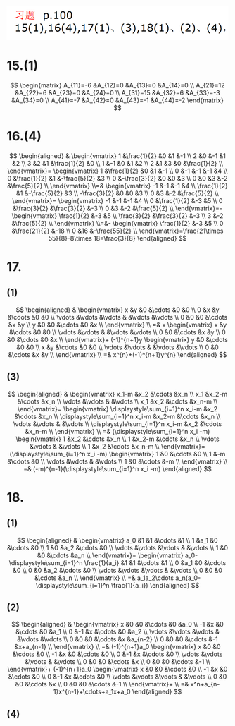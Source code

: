 ![](2020-11-11-09-44-33.png)

# 15.(1)

$$
\begin{matrix}
A_{11}=-6
&A_{12}=0
&A_{13}=0
&A_{14}=0
\\
A_{21}=12
&A_{22}=6
&A_{23}=0
&A_{24}=0
\\
A_{31}=15
&A_{32}=6
&A_{33}=-3
&A_{34}=0
\\
A_{41}=-7
&A_{42}=0
&A_{43}=-1
&A_{44}=-2
\end{matrix}
$$


# 16.(4)

$$
\begin{aligned}
&
\begin{vmatrix}
1 &\frac{1}{2} &0 &1 &-1 \\
2 &0 &-1 &1 &2 \\
3 &2 &1 &\frac{1}{2} &0 \\
1 &-1 &0 &1 &2 \\
2 &1 &3 &0 &\frac{1}{2} \\
\end{vmatrix}=
\begin{vmatrix}
1 &\frac{1}{2} &0 &1 &-1 \\
0 &-1 &-1 &-1 &4 \\
0 &\frac{1}{2} &1 &-\frac{5}{2} &3 \\
0 &-\frac{3}{2} &0 &0 &3 \\
0 &0 &3 &-2 &\frac{5}{2} \\
\end{vmatrix}
\\=&
\begin{vmatrix}
-1 &-1 &-1 &4 \\
\frac{1}{2} &1 &-\frac{5}{2} &3 \\
-\frac{3}{2} &0 &0 &3 \\
0 &3 &-2 &\frac{5}{2} \\
\end{vmatrix}=
\begin{vmatrix}
-1 &-1 &-1 &4 \\
0 &\frac{1}{2} &-3 &5 \\
0 &\frac{3}{2} &\frac{3}{2} &-3 \\
0 &3 &-2 &\frac{5}{2} \\
\end{vmatrix}=-
\begin{vmatrix}
\frac{1}{2} &-3 &5 \\
\frac{3}{2} &\frac{3}{2} &-3 \\
3 &-2 &\frac{5}{2} \\
\end{vmatrix}
\\=&-
\begin{vmatrix}
\frac{1}{2} &-3 &5 \\
0 &\frac{21}{2} &-18 \\
0 &16 &-\frac{55}{2} \\
\end{vmatrix}=\frac{21\times 55}{8}-8\times 18=\frac{3}{8}
\end{aligned}
$$

# 17.

## (1)

$$
\begin{aligned}
&
\begin{vmatrix}
x &y &0 &\cdots &0 &0 \\
0 &x &y &\cdots &0 &0 \\
\vdots &\vdots &\vdots & &\vdots &\vdots \\
0 &0 &0 &\cdots &x &y \\
y &0 &0 &\cdots &0 &x \\
\end{vmatrix}
\\ =&
x
\begin{vmatrix}
x &y &\cdots &0 &0 \\
\vdots &\vdots & &\vdots &\vdots \\
0 &0 &\cdots &x &y \\
0 &0 &\cdots &0 &x \\
\end{vmatrix}+
(-1)^{n+1}y
\begin{vmatrix}
y &0 &\cdots &0 &0 \\
x &y &\cdots &0 &0 \\
\vdots &\vdots & &\vdots &\vdots \\
0 &0 &\cdots &x &y \\
\end{vmatrix}
\\ =&
x^{n}+(-1)^{n+1}y^{n}
\end{aligned}
$$

## (3)

$$
\begin{aligned}
&
\begin{vmatrix}
x_1-m &x_2 &\cdots &x_n \\
x_1 &x_2-m &\cdots &x_n \\
\vdots &\vdots & &\vdots \\
x_1 &x_2 &\cdots &x_n-m \\
\end{vmatrix}=
\begin{vmatrix}
\displaystyle\sum_{i=1}^n x_i-m &x_2 &\cdots &x_n \\
\displaystyle\sum_{i=1}^n x_i-m &x_2-m &\cdots &x_n \\
\vdots &\vdots & &\vdots \\
\displaystyle\sum_{i=1}^n x_i-m &x_2 &\cdots &x_n-m \\
\end{vmatrix}
\\ =&
(\displaystyle\sum_{i=1}^n x_i -m)
\begin{vmatrix}
1 &x_2 &\cdots &x_n \\
1 &x_2-m &\cdots &x_n \\
\vdots &\vdots & &\vdots \\
1 &x_2 &\cdots &x_n-m \\
\end{vmatrix}=
(\displaystyle\sum_{i=1}^n x_i -m)
\begin{vmatrix}
1 &0 &\cdots &0 \\
1 &-m &\cdots &0 \\
\vdots &\vdots & &\vdots \\
1 &0 &\cdots &-m \\
\end{vmatrix}
\\ =&
(-m)^{n-1}(\displaystyle\sum_{i=1}^n x_i -m)
\end{aligned}
$$


# 18.

## (1)

$$
\begin{aligned}
&
\begin{vmatrix}
a_0 &1 &1 &\cdots &1 \\
1 &a_1 &0 &\cdots &0 \\
1 &0 &a_2 &\cdots &0 \\
\vdots &\vdots &\vdots & &\vdots \\
1 &0 &0 &\cdots &a_n \\
\end{vmatrix}=
\begin{vmatrix}
a_0-\displaystyle\sum_{i=1}^n \frac{1}{a_i} &1 &1 &\cdots &1 \\
0 &a_1 &0 &\cdots &0 \\
0 &0 &a_2 &\cdots &0 \\
\vdots &\vdots &\vdots & &\vdots \\
0 &0 &0 &\cdots &a_n \\
\end{vmatrix}
\\ =&
a_1a_2\cdots a_n(a_0-\displaystyle\sum_{i=1}^n \frac{1}{a_i})
\end{aligned}
$$

## (2)

$$
\begin{aligned}
&
\begin{vmatrix}
x &0 &0 &\cdots &0 &a_0 \\
-1 &x &0 &\cdots &0 &a_1 \\
0 &-1 &x &\cdots &0 &a_2 \\
\vdots &\vdots &\vdots & &\vdots &\vdots \\
0 &0 &0 &\cdots &x &a_{n-2} \\
0 &0 &0 &\cdots &-1 &x+a_{n-1} \\
\end{vmatrix}
\\ =&
(-1)^{n+1}a_0
\begin{vmatrix}
x &0 &0 &\cdots &0 \\
-1 &x &0 &\cdots &0 \\
0 &-1 &x &\cdots &0 \\
\vdots &\vdots &\vdots & &\vdots \\
0 &0 &0 &\cdots &x \\
0 &0 &0 &\cdots &-1 \\
\end{vmatrix}+
(-1)^{n+1}a_0
\begin{vmatrix}
x &0 &0 &\cdots &0 \\
-1 &x &0 &\cdots &0 \\
0 &-1 &x &\cdots &0 \\
\vdots &\vdots &\vdots & &\vdots \\
0 &0 &0 &\cdots &x \\
0 &0 &0 &\cdots &-1 \\
\end{vmatrix}+
\\ =&
x^n+a_{n-1}x^{n-1}+\cdots+a_1x+a_0
\end{aligned}
$$


## (4)